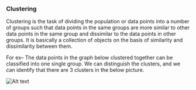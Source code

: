### Clustering

Clustering is the task of dividing the population or data points into a number of groups such that data points in the same groups are more similar to other data points in the same group and dissimilar to the data points in other groups. It is basically a collection of objects on the basis of similarity and dissimilarity between them.

For ex– The data points in the graph below clustered together can be classified into one single group. We can distinguish the clusters, and we can identify that there are 3 clusters in the below picture.

![Alt text](https://media.geeksforgeeks.org/wp-content/uploads/merge3cluster.jpg)
